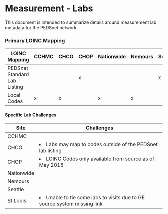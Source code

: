 # Measurement - Labs

This document is intended to summarize details around measurement lab metadata for the PEDSnet network.

### Primary LOINC Mapping

LOINC Mapping| CCHMC|CHCO |CHOP|Nationwide|Nemours|Seattle|St Louis
---|---|---|---|---|---|---|---
PEDSnet Standard Lab Listing|||x|||x|x|
Local Codes|x|x||x|x|||

#### Specific Lab Challenges

Site| Challenges
---|---
CCHMC|
CHCO| <li> Labs may map to codes outside of the PEDSnet lab listing</li>
CHOP| <li> LOINC Codes only available from source as of May 2015</li>
Nationwide|
Nemours|
Seattle|
St Louis| <li> Unable to tie some labs to visits due to GE source system missing link</li>
